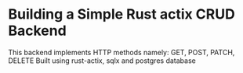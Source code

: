 # Building a Simple Rust actix CRUD Backend
This backend implements HTTP methods namely: GET, POST, PATCH, DELETE
Built using rust-actix, sqlx and postgres database
